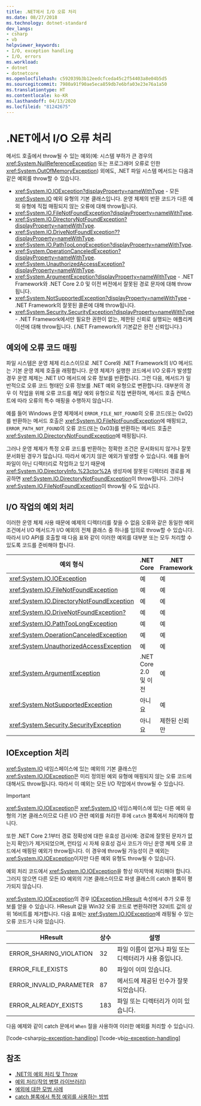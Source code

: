 ```yaml
---
title: .NET에서 I/O 오류 처리
ms.date: 08/27/2018
ms.technology: dotnet-standard
dev_langs:
- csharp
- vb
helpviewer_keywords:
- I/O, exception handling
- I/O, errors
ms.workload:
- dotnet
- dotnetcore
ms.openlocfilehash: c592039b3b12eedcfceda45c2f54403a8e04b5d5
ms.sourcegitcommit: 7980a91f90ae5eca859db7e6bfa03e23e76a1a50
ms.translationtype: HT
ms.contentlocale: ko-KR
ms.lasthandoff: 04/13/2020
ms.locfileid: "81242675"
---
```

# <a name="handling-io-errors-in-net"></a>.NET에서 I/O 오류 처리

메서드 호출에서 throw될 수 있는 예외(예: 시스템 부하가 큰 경우의 <xref:System.NullReferenceException> 또는 프로그래머 오류로 인한 <xref:System.OutOfMemoryException>) 외에도, .NET 파일 시스템 메서드는 다음과 같은 예외를 throw할 수 있습니다.

- <xref:System.IO.IOException?displayProperty=nameWithType> - 모든 <xref:System.IO> 예외 유형의 기본 클래스입니다. 운영 체제의 반환 코드가 다른 예외 유형에 직접 매핑되지 않는 오류에 대해 throw됩니다.
- <xref:System.IO.FileNotFoundException?displayProperty=nameWithType>.
- <xref:System.IO.DirectoryNotFoundException?displayProperty=nameWithType>.
- <xref:System.IO.DriveNotFoundException??displayProperty=nameWithType>.
- <xref:System.IO.PathTooLongException?displayProperty=nameWithType>.
- <xref:System.OperationCanceledException?displayProperty=nameWithType>.
- <xref:System.UnauthorizedAccessException?displayProperty=nameWithType>.
- <xref:System.ArgumentException?displayProperty=nameWithType> - .NET Framework와 .NET Core 2.0 및 이전 버전에서 잘못된 경로 문자에 대해 throw됩니다.
- <xref:System.NotSupportedException?displayProperty=nameWithType> - .NET Framework의 잘못된 콜론에 대해 throw됩니다.
- <xref:System.Security.SecurityException?displayProperty=nameWithType> - .NET Framework에서만 필요한 권한이 없는, 제한된 신뢰로 실행되는 애플리케이션에 대해 throw됩니다. (.NET Framework의 기본값은 완전 신뢰입니다.)

## <a name="mapping-error-codes-to-exceptions"></a>예외에 오류 코드 매핑

파일 시스템은 운영 체제 리소스이므로 .NET Core와 .NET Framework의 I/O 메서드는 기본 운영 체제 호출을 래핑합니다. 운영 체제가 실행한 코드에서 I/O 오류가 발생할 경우 운영 체제는 .NET I/O 메서드에 오류 정보를 반환합니다. 그런 다음, 메서드가 일반적으로 오류 코드 형태인 오류 정보를 .NET 예외 유형으로 변환합니다. 대부분의 경우 이 작업을 위해 오류 코드를 해당 예외 유형으로 직접 변환하며, 메서드 호출 컨텍스트에 따라 오류의 특수 매핑을 수행하지 않습니다.

예를 들어 Windows 운영 체제에서 `ERROR_FILE_NOT_FOUND`의 오류 코드(또는 0x02)를 반환하는 메서드 호출은 <xref:System.IO.FileNotFoundException>에 매핑되고, `ERROR_PATH_NOT_FOUND`의 오류 코드(또는 0x03)를 반환하는 메서드 호출은 <xref:System.IO.DirectoryNotFoundException>에 매핑됩니다.

그러나 운영 체제가 특정 오류 코드를 반환하는 정확한 조건은 문서화되지 않거나 잘못 문서화된 경우가 많습니다. 따라서 예기치 않은 예외가 발생할 수 있습니다. 예를 들어 파일이 아닌 디렉터리로 작업하고 있기 때문에 <xref:System.IO.DirectoryInfo.%23ctor%2A> 생성자에 잘못된 디렉터리 경로를 제공하면 <xref:System.IO.DirectoryNotFoundException>이 throw됩니다. 그러나 <xref:System.IO.FileNotFoundException>이 throw될 수도 있습니다.

## <a name="exception-handling-in-io-operations"></a>I/O 작업의 예외 처리

이러한 운영 체제 사용 때문에 예제의 디렉터리를 찾을 수 없음 오류와 같은 동일한 예외 조건에서 I/O 메서드가 I/O 예외의 전체 클래스 중 하나를 임의로 throw할 수 있습니다. 따라서 I/O API를 호출할 때 다음 표와 같이 이러한 예외를 대부분 또는 모두 처리할 수 있도록 코드를 준비해야 합니다.

| 예외 형식 | .NET Core | .NET Framework |
|---|---|---|
| <xref:System.IO.IOException> | 예 | 예 |
| <xref:System.IO.FileNotFoundException> | 예 | 예 |
| <xref:System.IO.DirectoryNotFoundException> | 예 | 예 |
| <xref:System.IO.DriveNotFoundException?> | 예 | 예 |
| <xref:System.IO.PathTooLongException> | 예 | 예 |
| <xref:System.OperationCanceledException> | 예 | 예 |
| <xref:System.UnauthorizedAccessException> | 예 | 예 |
| <xref:System.ArgumentException> | .NET Core 2.0 및 이전| 예 |
| <xref:System.NotSupportedException> | 아니요 | 예 |
| <xref:System.Security.SecurityException> | 아니요 | 제한된 신뢰만 |

## <a name="handling-ioexception"></a>IOException 처리

<xref:System.IO> 네임스페이스에 있는 예외의 기본 클래스인 <xref:System.IO.IOException>은 미리 정의된 예외 유형에 매핑되지 않는 오류 코드에 대해서도 throw됩니다. 따라서 이 예외는 모든 I/O 작업에서 throw될 수 있습니다.

> [!IMPORTANT]
> <xref:System.IO.IOException>은 <xref:System.IO> 네임스페이스에 있는 다른 예외 유형의 기본 클래스이므로 다른 I/O 관련 예외를 처리한 후에 `catch` 블록에서 처리해야 합니다.

또한 .NET Core 2.1부터 경로 정확성에 대한 유효성 검사(예: 경로에 잘못된 문자가 없는지 확인)가 제거되었으며, 런타임 시 자체 유효성 검사 코드가 아닌 운영 체제 오류 코드에서 매핑된 예외가 throw됩니다. 이 경우에 throw될 가능성이 큰 예외는 <xref:System.IO.IOException>이지만 다른 예외 유형도 throw될 수 있습니다.

예외 처리 코드에서 <xref:System.IO.IOException>을 항상 마지막에 처리해야 합니다. 그러지 않으면 다른 모든 IO 예외의 기본 클래스이므로 파생 클래스의 catch 블록이 평가되지 않습니다.

<xref:System.IO.IOException>의 경우 [IOException.HResult](xref:System.Exception.HResult) 속성에서 추가 오류 정보를 얻을 수 있습니다. HResult 값을 Win32 오류 코드로 변환하려면 32비트 값의 상위 16비트를 제거합니다. 다음 표에는 <xref:System.IO.IOException>에 래핑될 수 있는 오류 코드가 나와 있습니다.

| HResult | 상수 | 설명 |
| --- | --- | --- |
| ERROR_SHARING_VIOLATION | 32 | 파일 이름이 없거나 파일 또는 디렉터리가 사용 중입니다. |
| ERROR_FILE_EXISTS | 80 | 파일이 이미 있습니다. |
| ERROR_INVALID_PARAMETER | 87 | 메서드에 제공된 인수가 잘못되었습니다. |
| ERROR_ALREADY_EXISTS | 183 | 파일 또는 디렉터리가 이미 있습니다. |

다음 예제와 같이 catch 문에서 `When` 절을 사용하여 이러한 예외를 처리할 수 있습니다.

[!code-csharp[io-exception-handling](~/samples/snippets/standard/io/io-exceptions/cs/io-exceptions.cs)]
[!code-vb[io-exception-handling](~/samples/snippets/standard/io/io-exceptions/vb/io-exceptions.vb)]

## <a name="see-also"></a>참조

- [.NET의 예외 처리 및 Throw](../exceptions/index.md)
- [예외 처리(작업 병렬 라이브러리)](../parallel-programming/exception-handling-task-parallel-library.md)
- [예외에 대한 모범 사례](../exceptions/best-practices-for-exceptions.md)
- [catch 블록에서 특정 예외를 사용하는 방법](../exceptions/how-to-use-specific-exceptions-in-a-catch-block.md)

